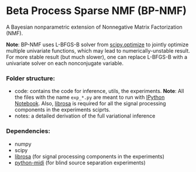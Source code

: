 Beta Process Sparse NMF (BP-NMF)
======

A Bayesian nonparametric extension of Nonnegative Matrix Factorization (NMF). 

**Note**: BP-NMF uses L-BFGS-B solver from [scipy.optimize](http://docs.scipy.org/doc/scipy/reference/generated/scipy.optimize.fmin_l_bfgs_b.html#scipy.optimize.fmin_l_bfgs_b) to jointly optimize multiple univariate functions, which may lead to numerically-unstable result. For more stable result (but much slower), one can replace L-BFGS-B with a univariate solver on each nonconjugate variable.

### Folder structure:
* code: contains the code for inference, utils, the experiments. **Note**: All the files with the name `exp_*.py` are meant to run with [IPython Notebook](http://ipython.org/notebook.html). Also, [librosa](https://github.com/bmcfee/librosa) is required for all the signal processing components in the experiments sciprts. 
* notes: a detailed derivation of the full variational inference

### Dependencies:
* numpy 
* scipy
* [librosa](https://github.com/bmcfee/librosa) (for signal processing components in the experiments)
* [python-midi](https://github.com/vishnubob/python-midi) (for blind source separation experiments)
